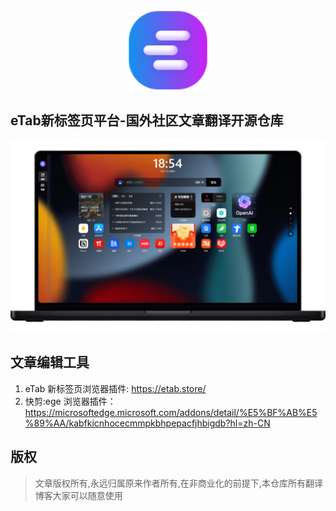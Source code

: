 <div style="text-align: center;">
 <img style="height: 128px;" src="./static/images/logo.svg"/>
</div>

## eTab新标签页平台-国外社区文章翻译开源仓库

![](./static/images/home.png)

## 文章编辑工具

1. eTab 新标签页浏览器插件: https://etab.store/
2. 快剪:ege 浏览器插件：https://microsoftedge.microsoft.com/addons/detail/%E5%BF%AB%E5%89%AA/kabfkicnhocecmmpkbhpepacfjhbigdb?hl=zh-CN

## 版权
> 文章版权所有,永远归属原来作者所有,在非商业化的前提下,本仓库所有翻译博客大家可以随意使用